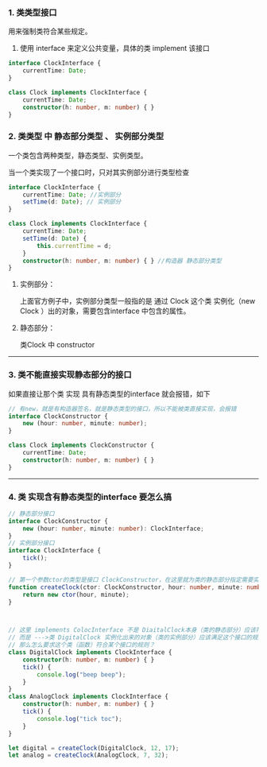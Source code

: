 ### 1. 类类型接口

用来强制类符合某些规定。

1. 使用 interface 来定义公共变量，具体的类 implement 该接口

```typescript
interface ClockInterface { 
    currentTime: Date;
}

class Clock implements ClockInterface {
    currentTime: Date;
    constructor(h: number, m: number) { }
}
```

### 2. 类类型 中 静态部分类型 、 实例部分类型

一个类包含两种类型，静态类型、实例类型。

当一个类实现了一个接口时，只对其实例部分进行类型检查

```typescript
interface ClockInterface {
    currentTime: Date; //实例部分
    setTime(d: Date); // 实例部分
}

class Clock implements ClockInterface {
    currentTime: Date;
    setTime(d: Date) {
        this.currentTime = d;
    }
    constructor(h: number, m: number) { } //构造器 静态部分类型
}

```

1. 实例部分：

   上面官方例子中，实例部分类型一般指的是 通过 Clock 这个类 实例化（new Clock ）出的对象，需要包含interface 中包含的属性。

2. 静态部分：

   类Clock 中 constructor 

---

### 3. 类不能直接实现静态部分的接口 

如果直接让那个类 实现 具有静态类型的interface 就会报错，如下

```typescript
// 有new，就是有构造器签名，就是静态类型的接口，所以不能被类直接实现，会报错
interface ClockConstructor { 
    new (hour: number, minute: number);
}

class Clock implements ClockConstructor {
    currentTime: Date;
    constructor(h: number, m: number) { }
}

```



---

### 4. 类 实现含有静态类型的interface 要怎么搞

```typescript
// 静态部分接口
interface ClockConstructor {
    new (hour: number, minute: number): ClockInterface;
}
// 实例部分接口
interface ClockInterface {
    tick();
}

// 第一个参数ctor的类型是接口 ClockConstructor，在这里就为类的静态部分指定需要实现的接口
function createClock(ctor: ClockConstructor, hour: number, minute: number): ClockInterface {
    return new ctor(hour, minute);
}



// 这里 implements ColocInterface 不是 DiaitalClock本身（类的静态部分）应该符合接口规则<---
// 而是 --->类 DigitalClock 实例化出来的对象（类的实例部分）应该满足这个接口的规则<---
// 那么怎么要求这个类（函数）符合某个接口的规则？
class DigitalClock implements ClockInterface {
    constructor(h: number, m: number) { }
    tick() {
        console.log("beep beep");
    }
}
class AnalogClock implements ClockInterface {
    constructor(h: number, m: number) { }
    tick() {
        console.log("tick toc");
    }
}

let digital = createClock(DigitalClock, 12, 17);
let analog = createClock(AnalogClock, 7, 32);

```



